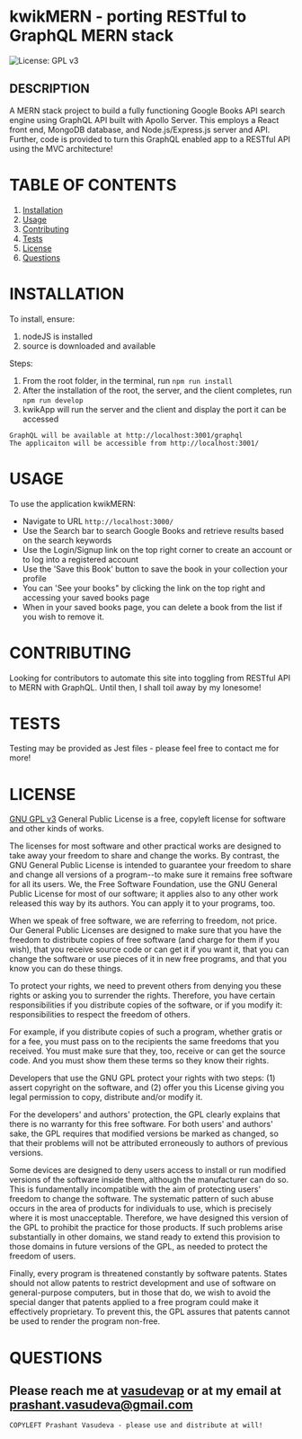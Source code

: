 # kwikMERN - porting RESTful to GraphQL MERN stack

![License: GPL v3](https://img.shields.io/badge/License-GPLv3-blue.svg)

## DESCRIPTION

A MERN stack project to build a fully functioning Google Books API search engine using GraphQL API built with Apollo Server. This employs a React front end, MongoDB database, and Node.js/Express.js server and API. Further, code is provided to turn this GraphQL enabled app to a RESTful API using the MVC architecture!

# TABLE OF CONTENTS

1. [Installation](#installation)
2. [Usage](#usage)
3. [Contributing](#contributing)
4. [Tests](#tests)
5. [License](#license)
6. [Questions](#questions)

# INSTALLATION

To install, ensure:

1. nodeJS is installed
2. source is downloaded and available

Steps:

1. From the root folder, in the terminal, run `npm run install`
2. After the installation of the root, the server, and the client completes, run `npm run develop`
3. kwikApp will run the server and the client and display the port it can be accessed

```
GraphQL will be available at http://localhost:3001/graphql
The applicaiton will be accessible from http://localhost:3001/
```

# USAGE

To use the application kwikMERN:

- Navigate to URL `http://localhost:3000/`
- Use the Search bar to search Google Books and retrieve results based on the search keywords
- Use the Login/Signup link on the top right corner to create an account or to log into a registered account
- Use the 'Save this Book' button to save the book in your collection your profile
- You can 'See your books" by clicking the link on the top right and accessing your saved books page
- When in your saved books page, you can delete a book from the list if you wish to remove it.

# CONTRIBUTING

Looking for contributors to automate this site into toggling from RESTful API to MERN with GraphQL. Until then, I shall toil away by my lonesome!

# TESTS

Testing may be provided as Jest files - please feel free to contact me for more!

# LICENSE

[GNU GPL v3](https://www.gnu.org/licenses/gpl-3.0)
General Public License is a free, copyleft license for software and other kinds of works.

The licenses for most software and other practical works are designed to take away your freedom to share and change the works. By contrast, the GNU General Public License is intended to guarantee your freedom to share and change all versions of a program--to make sure it remains free software for all its users. We, the Free Software Foundation, use the GNU General Public License for most of our software; it applies also to any other work released this way by its authors. You can apply it to your programs, too.

When we speak of free software, we are referring to freedom, not price. Our General Public Licenses are designed to make sure that you have the freedom to distribute copies of free software (and charge for them if you wish), that you receive source code or can get it if you want it, that you can change the software or use pieces of it in new free programs, and that you know you can do these things.

To protect your rights, we need to prevent others from denying you these rights or asking you to surrender the rights. Therefore, you have certain responsibilities if you distribute copies of the software, or if you modify it: responsibilities to respect the freedom of others.

For example, if you distribute copies of such a program, whether gratis or for a fee, you must pass on to the recipients the same freedoms that you received. You must make sure that they, too, receive or can get the source code. And you must show them these terms so they know their rights.

Developers that use the GNU GPL protect your rights with two steps: (1) assert copyright on the software, and (2) offer you this License giving you legal permission to copy, distribute and/or modify it.

For the developers' and authors' protection, the GPL clearly explains that there is no warranty for this free software. For both users' and authors' sake, the GPL requires that modified versions be marked as changed, so that their problems will not be attributed erroneously to authors of previous versions.

Some devices are designed to deny users access to install or run modified versions of the software inside them, although the manufacturer can do so. This is fundamentally incompatible with the aim of protecting users' freedom to change the software. The systematic pattern of such abuse occurs in the area of products for individuals to use, which is precisely where it is most unacceptable. Therefore, we have designed this version of the GPL to prohibit the practice for those products. If such problems arise substantially in other domains, we stand ready to extend this provision to those domains in future versions of the GPL, as needed to protect the freedom of users.

Finally, every program is threatened constantly by software patents. States should not allow patents to restrict development and use of software on general-purpose computers, but in those that do, we wish to avoid the special danger that patents applied to a free program could make it effectively proprietary. To prevent this, the GPL assures that patents cannot be used to render the program non-free.

# QUESTIONS

## Please reach me at [vasudevap](https://github.com/vasudevap) or at my email at prashant.vasudeva@gmail.com

```
COPYLEFT Prashant Vasudeva - please use and distribute at will!
```
